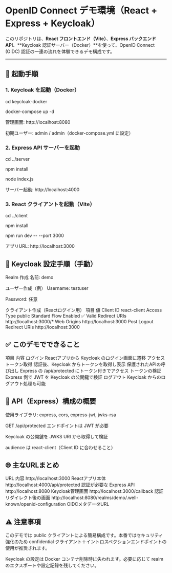 # OpenID Connect デモ環境（React + Express + Keycloak）

このリポジトリは、**React フロントエンド（Vite）**、**Express バックエンド API**、**Keycloak 認証サーバー（Docker）**を使って、OpenID Connect (OIDC) 認証の一連の流れを体験できるデモ構成です。

---

## 🚀 起動手順

### 1. Keycloak を起動（Docker）
cd keycloak-docker

docker-compose up -d

管理画面: http://localhost:8080

初期ユーザー: admin / admin（docker-compose.yml に設定）

### 2. Express API サーバーを起動
cd ../server

npm install

node index.js

サーバー起動: http://localhost:4000

### 3. React クライアントを起動（Vite）
cd ../client

npm install

npm run dev -- --port 3000

アプリURL: http://localhost:3000

## 🔐 Keycloak 設定手順（手動）
Realm 作成
名前: demo

ユーザー作成（例）
Username: testuser

Password: 任意

クライアント作成（Reactログイン用）
項目	値
Client ID	react-client
Access Type	public
Standard Flow Enabled	✅
Valid Redirect URIs	http://localhost:3000/*
Web Origins	http://localhost:3000
Post Logout Redirect URIs	http://localhost:3000

## ✅ このデモでできること
項目	内容
ログイン	Reactアプリから Keycloak のログイン画面に遷移
アクセストークン取得	認証後、Keycloak からトークンを取得し表示
保護されたAPIの呼び出し	Express の /api/protected にトークン付きでアクセス
トークンの検証	Express 側で JWT を Keycloak の公開鍵で検証
ログアウト	Keycloak からのログアウト処理も可能

## 🔧 API（Express）構成の概要
使用ライブラリ: express, cors, express-jwt, jwks-rsa

GET /api/protected エンドポイントは JWT が必要

Keycloak の公開鍵を JWKS URI から取得して検証

audience は react-client（Client ID に合わせること）

## 🌐 主なURLまとめ
URL	内容
http://localhost:3000	Reactアプリ本体
http://localhost:4000/api/protected	認証が必要な Express API
http://localhost:8080	Keycloak管理画面
http://localhost:3000/callback	認証リダイレクト後の画面
http://localhost:8080/realms/demo/.well-known/openid-configuration	OIDCメタデータURL

## ⚠️ 注意事項
このデモでは public クライアントによる簡易構成です。本番ではセキュリティ強化のため confidential クライアント＋イントロスペクションエンドポイントの使用が推奨されます。

Keycloak の設定は Docker コンテナ削除時に失われます。必要に応じて realm のエクスポートや設定記録を残してください。

